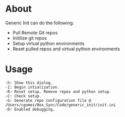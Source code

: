 # About
Generic Init can do the following:
+ Pull Remote Git repos
+ Initilize git repos
+ Setup virtual python environments
+ Reset pulled repos and virtual python environments

# Usage
	-h: Show this dialog.
	-I: Begin intialization.
	-R: Reset setup. Remove repos and python setup.
	-C: Check setup.
	-G: Generate repo configuration file @ /Users/cgomez/Box_Sync/Code/generic_init/init.ini
	-D: Enabled debugging.

